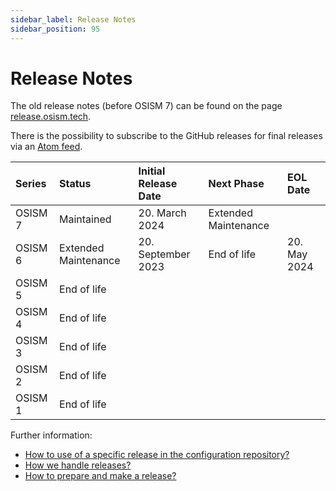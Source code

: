 ```yaml
---
sidebar_label: Release Notes
sidebar_position: 95
---
```


# Release Notes

The old release notes (before OSISM 7) can be found on the page
[release.osism.tech](https://release.osism.tech).

There is the possibility to subscribe to the GitHub releases for
final releases via an [Atom feed](https://github.com/osism/release/releases.atom).

| Series  | Status               | Initial Release Date | Next Phase           | EOL Date     |
|:--------|:---------------------|:---------------------|:---------------------|:-------------|
| OSISM 7 | Maintained           | 20. March 2024       | Extended Maintenance |              |
| OSISM 6 | Extended Maintenance | 20. September 2023   | End of life          | 20. May 2024 |
| OSISM 5 | End of life          |                      |                      |              |
| OSISM 4 | End of life          |                      |                      |              |
| OSISM 3 | End of life          |                      |                      |              |
| OSISM 2 | End of life          |                      |                      |              |
| OSISM 1 | End of life          |                      |                      |              |

Further information:

* [How to use of a specific release in the configuration repository?](https://osism.tech/docs/guides/configuration-guide/manager#stable-release)
* [How we handle releases?](https://osism.tech/docs/guides/other-guides/developer-guide/releases#how-we-handle-releases)
* [How to prepare and make a release?](https://osism.tech/docs/guides/other-guides/developer-guide/releases#how-to-make-a-release)
